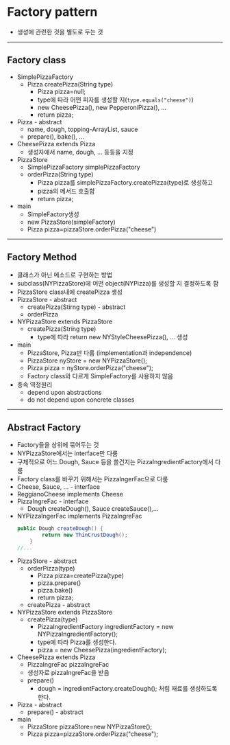 # Factory pattern
+ 생성에 관련한 것을 별도로 두는 것
---
## Factory class
+ SimplePizzaFactory
  + Pizza createPizza(String type)
    + Pizza pizza=null;
    + type에 따라 어떤 피자를 생성할 지(`type.equals("cheese")`)
    + new CheesePizza(), new PepperoniPizza(), ... 
    + return pizza;
+ Pizza - abstract
  + name, dough, topping-ArrayList, sauce
  + prepare(), bake(), ...
+ CheesePizza extends Pizza
  + 생성자에서 name, dough, ... 등등을 지정
+ PizzaStore 
  + SimplePizzaFactory simplePizzaFactory
  + orderPizza(String type)
    + Pizza pizza를 simplePizzaFactory.createPizza(type)로 생성하고
    + pizza의 메서드 호출함 
    + return pizza;
+ main
  + SimpleFactory생성
  + new PizzaStore(simpleFactory)
  + Pizza pizza=pizzaStore.orderPizza("cheese")
---
## Factory Method
+ 클래스가 아닌 메소드로 구현하는 방법
+ subclass(NYPizzaStore)에 어떤 object(NYPizza)를 생성할 지 결정하도록 함 
+ PizzaStore class내에 createPizza 생성
+ PizzaStore - abstract
  + createPizza(Stirng type) - abstract
  + orderPizza
+ NYPizzaStore extends PizzaStore 
  + createPizza(String type)
    + type에 따라 return new NYStyleCheesePizza(), ... 생성 
+ main
  + PizzaStore, Pizza만 다룸 (implementation과 independence)
  + PizzaStore nyStore = new NYPizzaStore();
  + Pizza pizza = nyStore.orderPizza("cheese");
  + Factory class와 다르게 SimpleFactory를 사용하지 않음 
+ 종속 역정원리
  + depend upon abstractions
  + do not depend upon concrete classes
---
## Abstract Factory
+ Factory들을 상위에 묶어두는 것 
+ NYPizzaStore에서는 interface만 다룸
+ 구체적으로 어느 Dough, Sauce 등을 쓸건지는 PizzaIngredientFactory에서 다룸 
+ Factory class를 바꾸기 위해서는 PizzaIngerFac으로 다룸 
+ Cheese, Sauce, ... - interface
+ ReggianoCheese implements Cheese
+ PizzaIngreFac - interface
  + Dough createDough(), Sauce createSauce(),...
+ NYPizzaIngerFac implements PizzaIngreFac
    ```java
    public Dough createDough() {
            return new ThinCrustDough();
        }
  //...
    ```
+ PizzaStore - abstract
  + orderPizza(type)
    + Pizza pizza=createPizza(type)
    + pizza.prepare() 
    + pizza.bake()
    + return pizza;
  + createPizza - abstract 
+ NYPizzaStore extends PizzaStore
  + createPizza(type)
    + PizzaIngredientFactory ingredientFactory = new NYPizzaIngredientFactory();
    + type에 따라 Pizza를 생성한다.
    + pizza = new CheesePizza(ingredientFactory);
+ CheesePizza extends Pizza
  + PizzaIngreFac pizzaIngreFac
  + 생성자로 pizzaIngreFac을 받음 
  + prepare()
    + dough = ingredientFactory.createDough(); 처럼 재료를 생성하도록 한다.
+ Pizza - abstract
  + prepare() - abstract
+ main
  + PizzaStore pizzaStore=new NYPizzaStore();
  + Pizza pizza=pizzaStore.orderPizza("cheese");